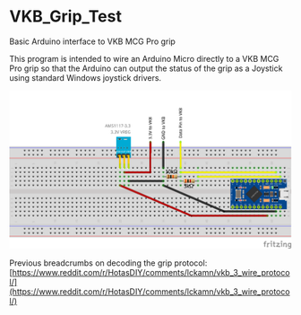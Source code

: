 # VKB_Grip_Test
 Basic Arduino interface to VKB MCG Pro grip

 This program is intended to wire an Arduino Micro directly to a VKB MCG Pro grip so that the Arduino can output the status of the grip as a Joystick using standard Windows joystick drivers.

![Circuit Layout](VKB_Grip_Schematic_bb.png)

Previous breadcrumbs on decoding the grip protocol: [https://www.reddit.com/r/HotasDIY/comments/lckamn/vkb_3_wire_protocol/](https://www.reddit.com/r/HotasDIY/comments/lckamn/vkb_3_wire_protocol/)
